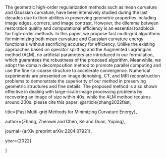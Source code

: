 The geometric high-order regularization methods such as mean curvature and Gaussian curvature, have been intensively studied during the last decades due to their abilities in preserving geometric properties including image edges, corners, and image contrast. However, the dilemma between restoration quality and computational efficiency is an essential roadblock for high-order methods. In this paper, we propose fast multi-grid algorithms for minimizing both mean curvature and Gaussian curvature energy functionals without sacrificing accuracy for efficiency. Unlike the existing approaches based on operator splitting and the Augmented Lagrangian method (ALM), no artificial parameters are introduced in our formulation, which guarantees the robustness of the proposed algorithm. Meanwhile, we adopt the domain decomposition method to promote parallel computing and use the fine-to-coarse structure to accelerate convergence. Numerical experiments are presented on image denoising, CT, and MRI reconstruction problems to demonstrate the superiority of our method in preserving geometric structures and fine details. The proposed method is also shown effective in dealing with large-scale image processing problems by recovering an image of size  within $40$s, while the ALM method requires around $200$s.
please cite this paper: @article{zhang2022fast,

title={Fast Multi-grid Methods for Minimizing Curvature Energy},

author={Zhang, Zhenwei and Chen, Ke and Duan, Yuping},

journal={arXiv preprint arXiv:2204.07921},

year={2022}

}
